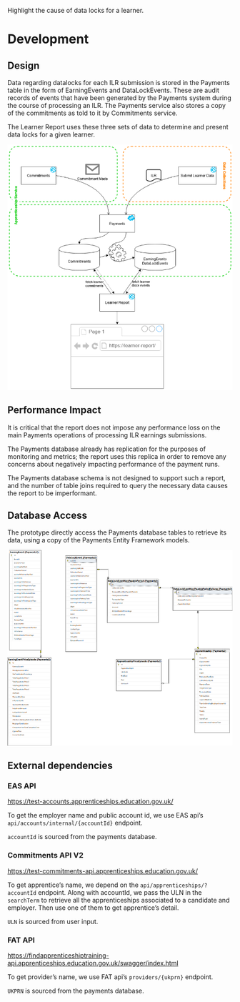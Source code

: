 Highlight the cause of data locks for a learner.

# Development

## Design

Data regarding datalocks for each ILR submission is stored in the Payments table in the form of EarningEvents and DataLockEvents.  These are audit records of events that have been generated by the Payments system during the course of processing an ILR.  The Payments service also stores a copy of the commitments as told to it by Commitments service.

The Learner Report uses these three sets of data to determine and present data locks for a given learner.

![Architecture Overview](docs/architecture_simple.png)
 
## Performance Impact

It is critical that the report does not impose any performance loss on the main Payments operations of processing ILR earnings submissions.

The Payments database already has replication for the purposes of monitoring and metrics; the report uses this replica in order to remove any concerns about negatively impacting performance of the payment runs.

The Payments database schema is not designed to support such a report, and the number of table joins required to query the necessary data causes the report to be imperformant.  

## Database Access

The prototype directly access the Payments database tables to retrieve its data, using a copy of the Payments Entity Framework models.

![Entity Relationships](docs/entity_relationships.png)

 
## External dependencies

### EAS API

https://test-accounts.apprenticeships.education.gov.uk/

To get the employer name and public account id, we use EAS api’s `api/accounts/internal/{accountId}` endpoint. 

`accountId` is sourced from the payments database.

### Commitments API V2

https://test-commitments-api.apprenticeships.education.gov.uk/

To get apprentice’s name, we depend on the `api/apprenticeships/?accountId` endpoint. Along with accountId, we pass the ULN in the `searchTerm` to retrieve all the apprenticeships associated to a candidate and employer. Then use one of them to get apprentice’s detail. 

`ULN` is sourced from user input.

### FAT API

https://findapprenticeshiptraining-api.apprenticeships.education.gov.uk/swagger/index.html

To get provider’s name, we use FAT api’s `providers/{ukprn}` endpoint.

`UKPRN` is sourced from the payments database.
